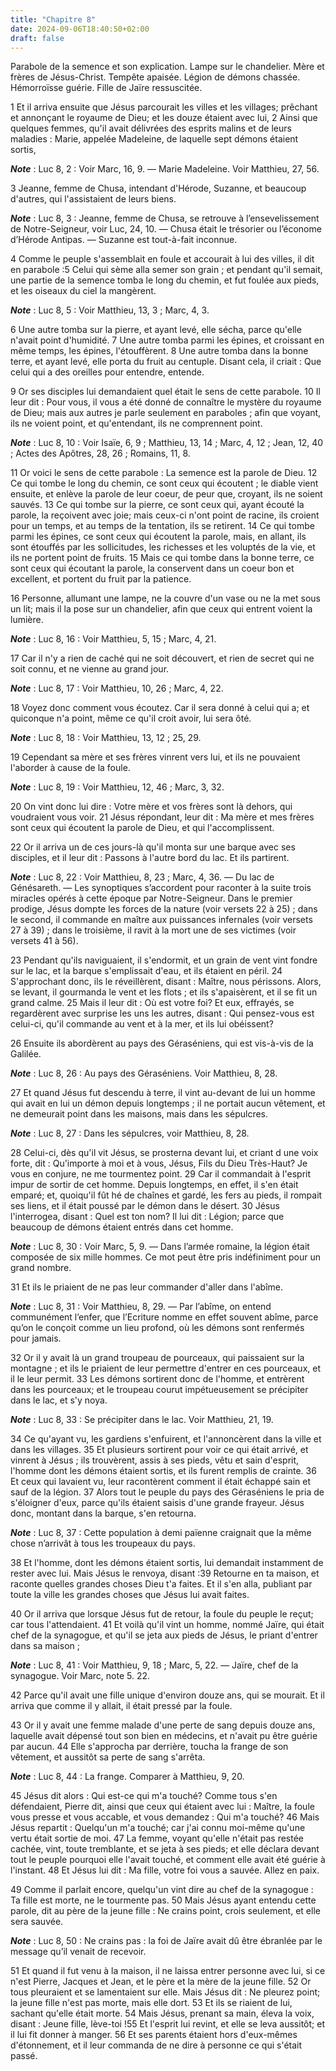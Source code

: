 ```yaml
---
title: "Chapitre 8"
date: 2024-09-06T18:40:50+02:00
draft: false
---
```



Parabole de la semence et son explication.
Lampe sur le chandelier.
Mère et frères de Jésus-Christ.
Tempête apaisée.
Légion de démons chassée.
Hémorroïsse guérie.
Fille de Jaïre ressuscitée.


1 Et il arriva ensuite que Jésus parcourait les villes et les villages; prêchant et annonçant le royaume de Dieu; et les douze étaient avec lui, 2 Ainsi que quelques femmes, qu'il avait délivrées des esprits malins et de leurs maladies : Marie, appelée Madeleine, de laquelle sept démons étaient sortis,

***Note*** :  Luc 8, 2 : Voir Marc, 16, 9. ― Marie Madeleine. Voir Matthieu, 27, 56.

3 Jeanne, femme de Chusa, intendant d'Hérode, Suzanne, et beaucoup d'autres, qui l'assistaient de leurs biens.

***Note*** :  Luc 8, 3 : Jeanne, femme de Chusa, se retrouve à l’ensevelissement de Notre-Seigneur, voir Luc, 24, 10. ― Chusa était le trésorier ou l’économe d’Hérode Antipas. ― Suzanne est tout-à-fait inconnue.


4 Comme le peuple s'assemblait en foule et accourait à lui des villes, il dit en parabole :5 Celui qui sème alla semer son grain ; et pendant qu'il semait, une partie de la semence tomba le long du chemin, et fut foulée aux pieds, et les oiseaux du ciel la mangèrent.

***Note*** :  Luc 8, 5 : Voir Matthieu, 13, 3 ; Marc, 4, 3.

6 Une autre tomba sur la pierre, et ayant levé, elle sécha, parce qu'elle n'avait point d'humidité. 7 Une autre tomba parmi les épines, et croissant en même temps, les épines, l'étouffèrent. 8 Une autre tomba dans la bonne terre, et ayant levé, elle porta du fruit au centuple. Disant cela, il criait : Que celui qui a des oreilles pour entendre, entende.


9 Or ses disciples lui demandaient quel était le sens de cette parabole. 10 Il leur dit : Pour vous, il vous a été donné de connaître le mystère du royaume de Dieu; mais aux autres je parle seulement en paraboles ; afin que voyant, ils ne voient point, et qu'entendant, ils ne comprennent point.

***Note*** :  Luc 8, 10 : Voir Isaïe, 6, 9 ; Matthieu, 13, 14 ; Marc, 4, 12 ; Jean, 12, 40 ; Actes des Apôtres, 28, 26 ; Romains, 11, 8.

11 Or voici le sens de cette parabole : La semence est la parole de Dieu. 12 Ce qui tombe le long du chemin, ce sont ceux qui écoutent ; le diable vient ensuite, et enlève la parole de leur coeur, de peur que, croyant, ils ne soient sauvés. 13 Ce qui tombe sur la pierre, ce sont ceux qui, ayant écouté la parole, la reçoivent avec joie; mais ceux-ci n'ont point de racine, ils croient pour un temps, et au temps de la tentation, ils se retirent. 14 Ce qui tombe parmi les épines, ce sont ceux qui écoutent la parole, mais, en allant, ils sont étouffés par les sollicitudes, les richesses et les voluptés de la vie, et ils ne portent point de fruits. 15 Mais ce qui tombe dans la bonne terre, ce sont ceux qui écoutant la parole, la conservent dans un coeur bon et excellent, et portent du fruit par la patience.


16 Personne, allumant une lampe, ne la couvre d'un vase ou ne la met sous un lit; mais il la pose sur un chandelier, afin que ceux qui entrent voient la lumière.

***Note*** :  Luc 8, 16 : Voir Matthieu, 5, 15 ; Marc, 4, 21.

17 Car il n'y a rien de caché qui ne soit découvert, et rien de secret qui ne soit connu, et ne vienne au grand jour.

***Note*** :  Luc 8, 17 : Voir Matthieu, 10, 26 ; Marc, 4, 22.

18 Voyez donc comment vous écoutez. Car il sera donné à celui qui a; et quiconque n'a point, même ce qu'il croit avoir, lui sera ôté.

***Note*** :  Luc 8, 18 : Voir Matthieu, 13, 12 ; 25, 29.


19 Cependant sa mère et ses frères vinrent vers lui, et ils ne pouvaient l'aborder à cause de la foule.

***Note*** :  Luc 8, 19 : Voir Matthieu, 12, 46 ; Marc, 3, 32.

20 On vint donc lui dire : Votre mère et vos frères sont là dehors, qui voudraient vous voir. 21 Jésus répondant, leur dit : Ma mère et mes frères sont ceux qui écoutent la parole de Dieu, et qui l'accomplissent.


22 Or il arriva un de ces jours-là qu'il monta sur une barque avec ses disciples, et il leur dit : Passons à l'autre bord du lac. Et ils partirent.

***Note*** :  Luc 8, 22 : Voir Matthieu, 8, 23 ; Marc, 4, 36. ― Du lac de Génésareth. ― Les synoptiques s’accordent pour raconter à la suite trois miracles opérés à cette époque par Notre-Seigneur. Dans le premier prodige, Jésus dompte les forces de la nature (voir versets 22 à 25) ; dans le second, il commande en maître aux puissances infernales (voir versets 27 à 39) ; dans le troisième, il ravit à la mort une de ses victimes (voir versets 41 à 56).

23 Pendant qu'ils naviguaient, il s'endormit, et un grain de vent vint fondre sur le lac, et la barque s'emplissait d'eau, et ils étaient en péril. 24 S'approchant donc, ils le réveillèrent, disant : Maître, nous périssons. Alors, se levant, il gourmanda le vent et les flots ; et ils s'apaisèrent, et il se fit un grand calme. 25 Mais il leur dit : Où est votre foi? Et eux, effrayés, se regardèrent avec surprise les uns les autres, disant : Qui pensez-vous est celui-ci, qu'il commande au vent et à la mer, et ils lui obéissent?


26 Ensuite ils abordèrent au pays des Géraséniens, qui est vis-à-vis de la Galilée.

***Note*** :  Luc 8, 26 : Au pays des Géraséniens. Voir Matthieu, 8, 28.

27 Et quand Jésus fut descendu à terre, il vint au-devant de lui un homme qui avait en lui un démon depuis longtemps ; il ne portait aucun vêtement, et ne demeurait point dans les maisons, mais dans les sépulcres.

***Note*** :  Luc 8, 27 : Dans les sépulcres, voir Matthieu, 8, 28.

28 Celui-ci, dès qu'il vit Jésus, se prosterna devant lui, et criant d une voix forte, dit : Qu'importe à moi et à vous, Jésus, Fils du Dieu Très-Haut? Je vous en conjure, ne me tourmentez point. 29 Car il commandait à l'esprit impur de sortir de cet homme. Depuis longtemps, en effet, il s'en était emparé; et, quoiqu'il fût hé de chaînes et gardé, les fers au pieds, il rompait ses liens, et il était poussé par le démon dans le désert. 30 Jésus l'interrogea, disant : Quel est ton nom? Il lui dit : Légion; parce que beaucoup de démons étaient entrés dans cet homme.

***Note*** :  Luc 8, 30 : Voir Marc, 5, 9. ― Dans l’armée romaine, la légion était composée de six mille hommes. Ce mot peut être pris indéfiniment pour un grand nombre.

31 Et ils le priaient de ne pas leur commander d'aller dans l'abîme.

***Note*** :  Luc 8, 31 : Voir Matthieu, 8, 29. ― Par l’abîme, on entend communément l’enfer, que l’Ecriture nomme en effet souvent abîme, parce qu’on le conçoit comme un lieu profond, où les démons sont renfermés pour jamais.

32 Or il y avait là un grand troupeau de pourceaux, qui paissaient sur la montagne ; et ils le priaient de leur permettre d'entrer en ces pourceaux, et il le leur permit. 33 Les démons sortirent donc de l'homme, et entrèrent dans les pourceaux; et le troupeau courut impétueusement se précipiter dans le lac, et s'y noya.

***Note*** :  Luc 8, 33 : Se précipiter dans le lac. Voir Matthieu, 21, 19.

34 Ce qu'ayant vu, les gardiens s'enfuirent, et l'annoncèrent dans la ville et dans les villages. 35 Et plusieurs sortirent pour voir ce qui était arrivé, et vinrent à Jésus ; ils trouvèrent, assis à ses pieds, vêtu et sain d'esprit, l'homme dont les démons étaient sortis, et ils furent remplis de crainte. 36 Et ceux qui lavaient vu, leur racontèrent comment il était échappé sain et sauf de la légion. 37 Alors tout le peuple du pays des Géraséniens le pria de s'éloigner d'eux, parce qu'ils étaient saisis d'une grande frayeur. Jésus donc, montant dans la barque, s'en retourna.

***Note*** :  Luc 8, 37 : Cette population à demi païenne craignait que la même chose n’arrivât à tous les troupeaux du pays.

38 Et l'homme, dont les démons étaient sortis, lui demandait instamment de rester avec lui. Mais Jésus le renvoya, disant :39 Retourne en ta maison, et raconte quelles grandes choses Dieu t'a faites. Et il s'en alla, publiant par toute la ville les grandes choses que Jésus lui avait faites.


40 Or il arriva que lorsque Jésus fut de retour, la foule du peuple le reçut; car tous l'attendaient. 41 Et voilà qu'il vint un homme, nommé Jaïre, qui était chef de la synagogue, et qu'il se jeta aux pieds de Jésus, le priant d'entrer dans sa maison ;

***Note*** :  Luc 8, 41 : Voir Matthieu, 9, 18 ; Marc, 5, 22. ― Jaïre, chef de la synagogue. Voir Marc, note 5. 22.

42 Parce qu'il avait une fille unique d'environ douze ans, qui se mourait. Et il arriva que comme il y allait, il était pressé par la foule.


43 Or il y avait une femme malade d'une perte de sang depuis douze ans, laquelle avait dépensé tout son bien en médecins, et n'avait pu être guérie par aucun. 44 Elle s'approcha par derrière, toucha la frange de son vêtement, et aussitôt sa perte de sang s'arrêta.

***Note*** :  Luc 8, 44 : La frange. Comparer à Matthieu, 9, 20.

45 Jésus dit alors : Qui est-ce qui m'a touché? Comme tous s'en défendaient, Pierre dit, ainsi que ceux qui étaient avec lui : Maître, la foule vous presse et vous accable, et vous demandez : Qui m'a touché? 46 Mais Jésus repartit : Quelqu'un m'a touché; car j'ai connu moi-même qu'une vertu était sortie de moi. 47 La femme, voyant qu'elle n'était pas restée cachée, vint, toute tremblante, et se jeta à ses pieds; et elle déclara devant tout le peuple pourquoi elle l'avait touché, et comment elle avait été guérie à l'instant. 48 Et Jésus lui dit : Ma fille, votre foi vous a sauvée. Allez en paix.


49 Comme il parlait encore, quelqu'un vint dire au chef de la synagogue : Ta fille est morte, ne le tourmente pas. 50 Mais Jésus ayant entendu cette parole, dit au père de la jeune fille : Ne crains point, crois seulement, et elle sera sauvée.

***Note*** :  Luc 8, 50 : Ne crains pas : la foi de Jaïre avait dû être ébranlée par le message qu’il venait de recevoir.

51 Et quand il fut venu à la maison, il ne laissa entrer personne avec lui, si ce n'est Pierre, Jacques et Jean, et le père et la mère de la jeune fille. 52 Or tous pleuraient et se lamentaient sur elle. Mais Jésus dit : Ne pleurez point; la jeune fille n'est pas morte, mais elle dort. 53 Et ils se riaient de lui, sachant qu'elle était morte. 54 Mais Jésus, prenant sa main, éleva la voix, disant : Jeune fille, lève-toi !55 Et l'esprit lui revint, et elle se leva aussitôt; et il lui fit donner à manger. 56 Et ses parents étaient hors d'eux-mêmes d'étonnement, et il leur commanda de ne dire à personne ce qui s'était passé.

